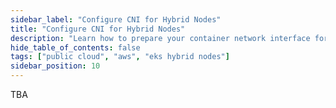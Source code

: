 ```yaml
---
sidebar_label: "Configure CNI for Hybrid Nodes"
title: "Configure CNI for Hybrid Nodes"
description: "Learn how to prepare your container network interface for Amazon EKS Hybrid Nodes."
hide_table_of_contents: false
tags: ["public cloud", "aws", "eks hybrid nodes"]
sidebar_position: 10
---
```


TBA
